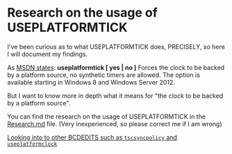 # Research on the usage of USEPLATFORMTICK

I've been curious as to what USEPLATFORMTICK does, PRECISELY, so here I will document my findings.

As [MSDN states](https://learn.microsoft.com/en-us/windows-hardware/drivers/devtest/bcdedit--set):
**useplatformtick [ yes | no ]**
Forces the clock to be backed by a platform source, no synthetic timers are allowed. The option is available starting in Windows 8 and Windows Server 2012.

But I want to know more in depth what it means for "the clock to be backed by a platform source".

You can find the research on the usage of USEPLATFORMTICK in the [Research.md](Research.md) file. (Very inexperienced, so please correct me if I am wrong)

[Looking into to other BCDEDITS such as `tscsyncpolicy` and `useplatformclock`](Research_BCD_edits.md)
